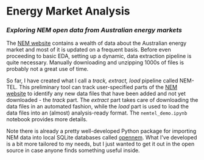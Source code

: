 # Energy Market Analysis
 
### *Exploring NEM open data from Australian energy markets*

The [NEM website](http://nemweb.com.au) contains a wealth of data about the Australian energy market and most of it is updated on a frequent basis. Before even proceeding to basic EDA, setting up a dynamic, data extraction pipeline is quite necessary. Manually downloading and unzipping 1000s of files is probably not a great use of time.

So far, I have created what I call a *track, extract, load* pipeline called NEM-TEL. This preliminary tool can track user-specified parts of the [NEM website](http://nemweb.com.au) to identify any new data files that have been added and not yet downloaded - the *track* part. The *extract* part takes care of downloading the data files in an automated fashion, while the *load* part is used to load the data files into an (almost) analysis-ready format. The `nemtel_demo.ipynb` notebook provides more details. 

Note there is already a pretty well-developed Python package for importing NEM data into local SQLite databases called [opennem](https://github.com/opennem/nemweb). What I've developed is a bit more tailored to my needs, but I just wanted to get it out in the open source in case anyone finds something useful inside.  